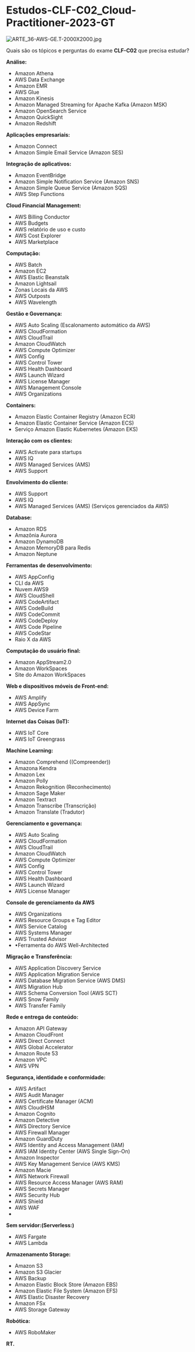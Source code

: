 # Estudos-CLF-C02_Cloud-Practitioner-2023-GT



![ARTE_36-AWS-GE.T-2000X2000.jpg](ARTE_36-AWS-GE.T-2000X2000.jpg)

Quais são os tópicos e perguntas do exame **CLF-C02** que precisa estudar? 


**Análise:**
* Amazon Athena
*  AWS Data Exchange
* Amazon EMR
* AWS Glue
* Amazon Kinesis
* Amazon Managed Streaming for Apache Kafka (Amazon MSK)
* Amazon OpenSearch Service
* Amazon QuickSight
* Amazon Redshift

**Aplicações empresariais:**
* Amazon Connect
* Amazon Simple Email Service (Amazon SES)

**Integração de aplicativos:**
* Amazon EventBridge
* Amazon Simple Notification Service (Amazon SNS)
* Amazon Simple Queue Service (Amazon SQS)
* AWS Step Functions

**Cloud Financial Management:**
* AWS Billing Conductor
* AWS Budgets
* AWS relatório de uso e custo
* AWS Cost Explorer
* AWS Marketplace


**Computação:**
* AWS Batch
* Amazon EC2
* AWS Elastic Beanstalk
* Amazon Lightsail
* Zonas Locais da AWS
* AWS Outposts
* AWS Wavelength



**Gestão e Governança:**
* AWS Auto Scaling (Escalonamento automático da AWS)
* AWS CloudFormation
* AWS CloudTrail
* Amazon CloudWatch
* AWS Compute Optimizer
* AWS Config
* AWS Control Tower
* AWS Health Dashboard
* AWS Launch Wizard
* AWS License Manager
* AWS Management Console
* AWS Organizations



**Containers:**

* Amazon Elastic Container Registry (Amazon ECR)
* Amazon Elastic Container Service (Amazon ECS)
* Serviço Amazon Elastic Kubernetes (Amazon EKS)


**Interação com os clientes:**
* AWS Activate para startups
* AWS IQ
* AWS Managed Services (AMS)
* AWS Support


**Envolvimento do cliente:**
* AWS Support
* AWS IQ
* AWS Managed Services (AMS) (Serviços gerenciados da AWS)


**Database:**
* Amazon RDS
* Amazônia Aurora
* Amazon DynamoDB
* Amazon MemoryDB para Redis
* Amazon Neptune

**Ferramentas de desenvolvimento:**
* AWS AppConfig
* CLI da AWS
* Nuvem AWS9
* AWS CloudShell
* AWS CodeArtifact
* AWS CodeBuild
* AWS CodeCommit
* AWS CodeDeploy
* AWS Code Pipeline
* AWS CodeStar
* Raio X da AWS


**Computação do usuário final:**
* Amazon AppStream2.0
* Amazon WorkSpaces
* Site do Amazon WorkSpaces

**Web e dispositivos móveis de Front-end:**

* AWS Amplify
* AWS AppSync
* AWS Device Farm


**Internet das Coisas (IoT):**
* AWS IoT Core
* AWS IoT Greengrass


**Machine Learning:**

* Amazon Comprehend ((Compreender))
* Amazona Kendra
* Amazon Lex
* Amazon Polly
* Amazon Rekognition  (Reconhecimento)
* Amazon Sage Maker
* Amazon Textract
* Amazon Transcribe  (Transcrição)
* Amazon Translate  (Tradutor)


**Gerenciamento e governança:**
* AWS Auto Scaling
* AWS CloudFormation
* AWS CloudTrail
* Amazon CloudWatch
* AWS Compute Optimizer
* AWS Config
* AWS Control Tower
* AWS Health Dashboard
* AWS Launch Wizard
* AWS License Manager


**Console de gerenciamento da AWS**
* AWS Organizations
* AWS Resource Groups e Tag Editor
* AWS Service Catalog
* AWS Systems Manager
* AWS Trusted Advisor
* •Ferramenta do AWS Well-Architected


**Migração e Transferência:**

* AWS Application Discovery Service
* AWS Application Migration Service
* AWS Database Migration Service (AWS DMS)
* AWS Migration Hub
* AWS Schema Conversion Tool (AWS SCT)
* AWS Snow Family
* AWS Transfer Family

**Rede e entrega de conteúdo:**

* Amazon API Gateway
* Amazon CloudFront
* AWS Direct Connect
* AWS Global Accelerator
* Amazon Route 53
* Amazon VPC
* AWS VPN



**Segurança, identidade e conformidade:**


* AWS Artifact
* AWS Audit Manager
* AWS Certificate Manager (ACM)
* AWS CloudHSM
* Amazon Cognito
* Amazon Detective
* AWS Directory Service
* AWS Firewall Manager
* Amazon GuardDuty
* AWS Identity and Access Management (IAM)
* AWS IAM Identity Center (AWS Single Sign-On)
* Amazon Inspector
* AWS Key Management Service (AWS KMS)
* Amazon Macie
* AWS Network Firewall
* AWS Resource Access Manager (AWS RAM)
* AWS Secrets Manager
* AWS Security Hub
* AWS Shield
* AWS WAF
* 


**Sem servidor:(Serverless:)**

* AWS Fargate
* AWS Lambda


**Armazenamento Storage:**

* Amazon S3
* Amazon S3 Glacier
* AWS Backup
* Amazon Elastic Block Store (Amazon EBS)
* Amazon Elastic File System (Amazon EFS)
* AWS Elastic Disaster Recovery
* Amazon FSx
* AWS Storage Gateway


**Robótica:**
* AWS RoboMaker






**RT.**






